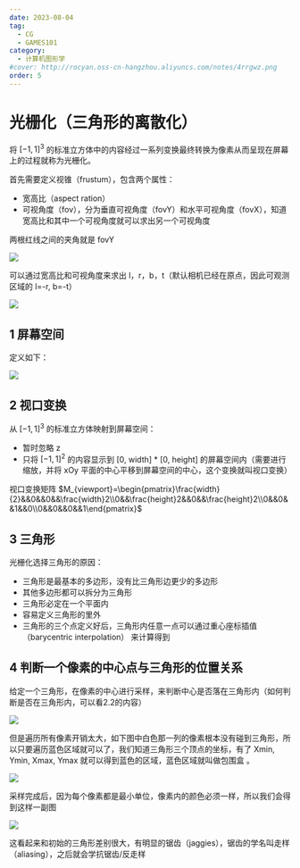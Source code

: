 ```yaml
---
date: 2023-08-04
tag:
  - CG
  - GAMES101
category:
  - 计算机图形学
#cover: http://rocyan.oss-cn-hangzhou.aliyuncs.com/notes/4rrgwz.png
order: 5
---
```


# 光栅化（三角形的离散化）

将 $[-1, 1]^3$ 的标准立方体中的内容经过一系列变换最终转换为像素从而呈现在屏幕上的过程就称为光栅化。

首先需要定义视锥（frustum），包含两个属性：

- 宽高比（aspect ration）
- 可视角度（fov），分为垂直可视角度（fovY）和水平可视角度（fovX），知道宽高比和其中一个可视角度就可以求出另一个可视角度

两根红线之间的夹角就是 fovY

![](https://rocyan.oss-cn-hangzhou.aliyuncs.com/blog/202406261207164.png)

可以通过宽高比和可视角度来求出 l，r，b，t（默认相机已经在原点，因此可观测区域的 l=-r, b=-t）

![](https://rocyan.oss-cn-hangzhou.aliyuncs.com/blog/202406261207209.png)

## 1 屏幕空间

定义如下：

 ![](https://rocyan.oss-cn-hangzhou.aliyuncs.com/blog/202406261207748.png)

## 2 视口变换

从 $[-1, 1]^3$ 的标准立方体映射到屏幕空间：

- 暂时忽略 z
- 只将 $[-1, 1]^2$ 的内容显示到 [0, width] * [0, height] 的屏幕空间内（需要进行缩放，并将 xOy 平面的中心平移到屏幕空间的中心，这个变换就叫视口变换）

视口变换矩阵 $M_{viewport}=\begin{pmatrix}\frac{width}{2}&&0&&0&&\frac{width}2\\0&&\frac{height}2&&0&&\frac{height}2\\0&&0&&1&&0\\0&&0&&0&&1\end{pmatrix}$

## 3 三角形

光栅化选择三角形的原因：

- 三角形是最基本的多边形，没有比三角形边更少的多边形
- 其他多边形都可以拆分为三角形
- 三角形必定在一个平面内
- 容易定义三角形的里外
- 三角形的三个点定义好后，三角形内任意一点可以通过重心座标插值（barycentric interpolation） 来计算得到

## 4 判断一个像素的中心点与三角形的位置关系

给定一个三角形，在像素的中心进行采样，来判断中心是否落在三角形内（如何判断是否在三角形内，可以看2.2的内容）

![](https://rocyan.oss-cn-hangzhou.aliyuncs.com/blog/202406261208385.png)

但是遍历所有像素开销太大，如下图中白色那一列的像素根本没有碰到三角形，所以只要遍历蓝色区域就可以了，我们知道三角形三个顶点的坐标，有了 Xmin, Ymin, Xmax, Ymax 就可以得到蓝色的区域，蓝色区域就叫做包围盒 。

![](https://rocyan.oss-cn-hangzhou.aliyuncs.com/blog/202406261208433.png)

采样完成后，因为每个像素都是最小单位，像素内的颜色必须一样，所以我们会得到这样一副图

![](https://rocyan.oss-cn-hangzhou.aliyuncs.com/blog/202406261208359.png)

这看起来和初始的三角形差别很大，有明显的锯齿（jaggies），锯齿的学名叫走样（aliasing），之后就会学抗锯齿/反走样
